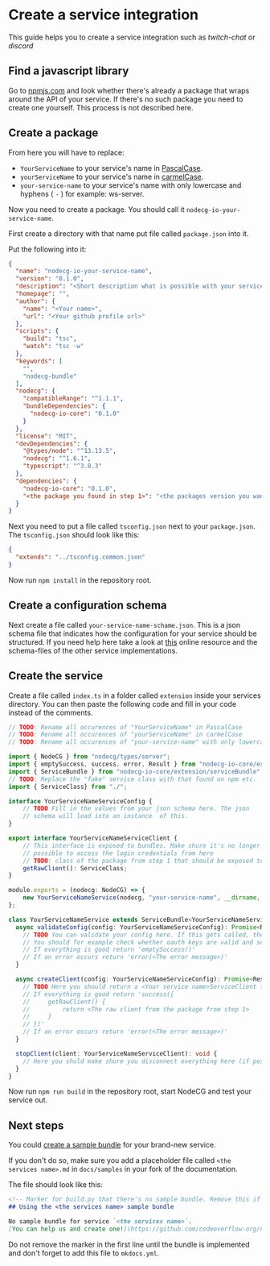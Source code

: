 # Create a service integration

This guide helps you to create a service integration such as *twitch-chat* or *discord*

## Find a javascript library

Go to [npmjs.com](https://www.npmjs.com/) and look whether there's already a package that wraps around the API of your service. If there's no such package you need to create one yourself. This process is not described here.

## Create a package

From here you will have to replace:  

* `YourServiceName` to your service's name in [PascalCase](https://github.com/basarat/typescript-book/blob/master/docs/styleguide/styleguide.md#class).  
* `yourServiceName` to your service's name in [carmelCase](https://github.com/basarat/typescript-book/blob/master/docs/styleguide/styleguide.md#variable-and-function).   
* `your-service-name` to your service's name with only lowercase and hyphens ( `-` ) for example: ws-server.

Now you need to create a package. You should call it `nodecg-io-your-service-name`.

First create a directory with that name put file called `package.json` into it.

Put the following into it: 

```json
{
  "name": "nodecg-io-your-service-name",
  "version": "0.1.0",
  "description": "<Short description what is possible with your service.>",
  "homepage": "",
  "author": {
    "name": "<Your name>",
    "url": "<Your github profile url>"
  },
  "scripts": {
    "build": "tsc",
    "watch": "tsc -w"
  },
  "keywords": [
    "",
    "nodecg-bundle"
  ],
  "nodecg": {
    "compatibleRange": "^1.1.1",
    "bundleDependencies": {
      "nodecg-io-core": "0.1.0"
    }
  },
  "license": "MIT",
  "devDependencies": {
    "@types/node": "^13.13.5",
    "nodecg": "^1.6.1",
    "typescript": "^3.8.3"
  },
  "dependencies": {
    "nodecg-io-core": "0.1.0",
    "<the package you found in step 1>": "<the packages version you wan't to use>"
  }
}
```

Next you need to put a file called `tsconfig.json` next to your `package.json`. The `tsconfig.json` should look like this:

```json
{
  "extends": "../tsconfig.common.json"
}
```

Now run `npm install` in the repository root.

## Create a configuration schema

Next create a file called `your-service-name-schame.json`. This is a json schema file that indicates how the configuration for your service should be structured. If you need help here take a look at [this](https://json-schema.org/understanding-json-schema/) online resource and the schema-files of the other service implementations.

## Create the service

Create a file called `index.ts` in a folder called `extension` inside your services directory. You can then paste the following code and fill in your code instead of the comments.

```typescript
// TODO: Rename all occurences of "YourServiceName" in PascalCase
// TODO: Rename all occurences of "yourServiceName" in carmelCase
// TODO: Rename all occurences of "your-service-name" with only lowercase and hyphens ( - )

import { NodeCG } from "nodecg/types/server";
import { emptySuccess, success, error, Result } from "nodecg-io-core/extension/utils/result";
import { ServiceBundle } from "nodecg-io-core/extension/serviceBundle";
// TODO: Replace the "fake" service class with that found on npm etc.
import { ServiceClass} from "./";

interface YourServiceNameServiceConfig {
    // TODO Fill in the values from your json schema here. The json
    // schema will load into an instance  of this.
}

export interface YourServiceNameServiceClient {
    // This interface is exposed to bundles. Make shure it's no longer
    // possible to access the login credentials from here
	// TODO: class of the package from step 1 that should be exposed to bundles [needs to be replaced];
	getRawClient(): ServiceClass;
}

module.exports = (nodecg: NodeCG) => {
    new YourServiceNameService(nodecg, "your-service-name", __dirname, "../your-service-name-schema.json").register();
};

class YourServiceNameService extends ServiceBundle<YourServiceNameServiceConfig, YourServiceNameServiceClient> {
  async validateConfig(config: YourServiceNameServiceConfig): Promise<Result<void>> {
    // TODO You can validate your config here. If this gets called, the schema is correct.
    // You should for example check whether oauth keys are valid and servers are online here
    // If everything is good return 'emptySuccess()'
    // If an error occurs return 'error(<The error message>)'
  }

  async createClient(config: YourServiceNameServiceConfig): Promise<Result<YourServiceNameServiceClient>> {
    // TODO Here you should return a <Your service name>ServiceClient that is exposed to bundles.
    // If everything is good return 'success({
    //     getRawClient() {
    //         return <The raw client from the package from step 1>
    //     }
    // })'
    // If an error occurs return 'error(<The error message>)'
  }

  stopClient(client: YourServiceNameServiceClient): void {
    // Here you shuld make shure you disconnect everything here (if possible).
  }
}
```

Now run `npm run build` in the repository root, start NodeCG and test your service out.

## Next steps

You could [create a sample bundle](create_sample.md) for your brand-new service.

If you don't do so, make sure you add a placeholder file called `<the services name>.md` in `docs/samples` in your fork of the documentation.
 
The file should look like this:
 
```markdown
<!-- Marker for build.py that there's no sample bundle. Remove this if you created one -->
## Using the <the services name> sample bundle

No sample bundle for service `<the services name>`.  
[You can help us and create one!](https://github.com/codeoverflow-org/nodecg-io/blob/master/docs/docs/contribute.md)
```

Do not remove the marker in the first line until the bundle is implemented and don't forget to add this file to `mkdocs.yml`.
